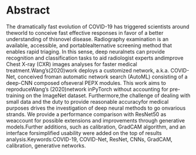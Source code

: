 # Abstract

The dramatically fast evolution of COVID-19 has triggered scientists around theworld to conceive fast effective responses in favor of a better understanding of thisnovel disease. Radiography examination is an available, accessible, and portablealternative screening method that enables rapid triaging. In this sense, deep neuralnets can provide recognition and classification tasks to aid radiologist experts andimprove Chest X-ray (CXR) images analyses for faster medical treatment.Wang’s(2020)work deploys a customized network, a.k.a. COVID-Net, conceived froman automatic network search (AutoML) consisting of a deep-CNN composed ofseveral PEPX modules. This work aims to reproduceWang’s (2020)network inPyTorch without accounting for pre-training on the ImageNet dataset. Furthermore,the challenge of dealing with small data and the duty to provide reasonable accuracyfor medical purposes drives the investigation of deep neural methods to go onvarious strands.  We provide a performance comparison with ResNet50 as weaccount for possible extensions and improvements through generative models.Further additions, such as calibration, GradCAM algorithm, and an interface forsimplified usability were added on the top of results analysis.Keywords:COVID-19, COVID-Net, ResNet, CNNs, GradCAM, calibration, generative networks.
